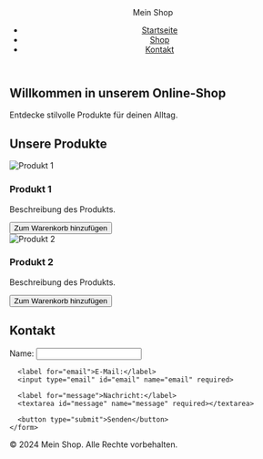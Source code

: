 <!DOCTYPE html>
<html lang="de">
<Lukas&Lena>
  <meta charset="UTF-8">
  <meta name="viewport" content="width=device-width, initial-scale=1.0">
  <title>Online-Shop</title>
  <link rel="stylesheet" href="styles.css">
</head>
<body>
  <header>
    <div class="logo">Mein Shop</div>
    <nav>
      <ul>
        <li><a href="#home">Startseite</a></li>
        <li><a href="#shop">Shop</a></li>
        <li><a href="#contact">Kontakt</a></li>
      </ul>
    </nav>
  </header>

  <section id="home" class="hero">
    <h1>Willkommen in unserem Online-Shop</h1>
    <p>Entdecke stilvolle Produkte für deinen Alltag.</p>
  </section>

  <section id="shop" class="shop">
    <h2>Unsere Produkte</h2>
    <div class="product-grid">
      <div class="product">
        <img src="produkt1.jpg" alt="Produkt 1">
        <h3>Produkt 1</h3>
        <p>Beschreibung des Produkts.</p>
        <button>Zum Warenkorb hinzufügen</button>
      </div>
      <div class="product">
        <img src="produkt2.jpg" alt="Produkt 2">
        <h3>Produkt 2</h3>
        <p>Beschreibung des Produkts.</p>
        <button>Zum Warenkorb hinzufügen</button>
      </div>
      <!-- Weitere Produkte hier -->
    </div>
  </section>

  <section id="contact" class="contact">
    <h2>Kontakt</h2>
    <form>
      <label for="name">Name:</label>
      <input type="text" id="name" name="name" required>
      
      <label for="email">E-Mail:</label>
      <input type="email" id="email" name="email" required>
      
      <label for="message">Nachricht:</label>
      <textarea id="message" name="message" required></textarea>
      
      <button type="submit">Senden</button>
    </form>
  </section>

  <footer>
    <p>© 2024 Mein Shop. Alle Rechte vorbehalten.</p>
  </footer>
</body>
</html>
